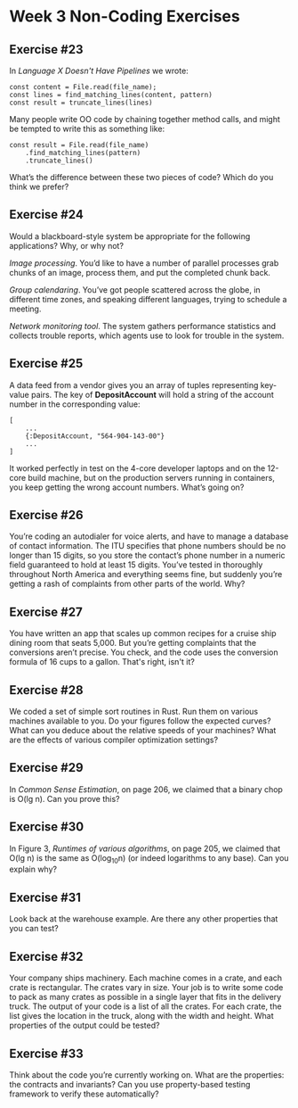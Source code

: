 # Week 3 Non-Coding Exercises

## Exercise #23

In _Language X Doesn't Have Pipelines_ we wrote:

```
const content = File.read(file_name);
const lines = find_matching_lines(content, pattern)
const result = truncate_lines(lines)
```

Many people write OO code by chaining together method calls, and might be tempted to write this as something like:

```
const result = File.read(file_name)
    .find_matching_lines(pattern)
    .truncate_lines()
```

What’s the difference between these two pieces of code? Which do you think we prefer?

## Exercise #24

Would a blackboard-style system be appropriate for the following applications? Why, or why not?

_Image processing_. You’d like to have a number of parallel processes grab chunks of an image, process them, and put the 
completed chunk back.

_Group calendaring_. You’ve got people scattered across the globe, in different time zones, and speaking different 
languages, trying to schedule a meeting.

_Network monitoring tool_. The system gathers performance statistics and collects trouble reports, which agents use to 
look for trouble in the system.

## Exercise #25

A data feed from a vendor gives you an array of tuples representing key-value pairs. The key of **DepositAccount** will hold 
a string of the account number in the corresponding value:

```
[
    ...
    {:DepositAccount, "564-904-143-00"}
    ...
]
```

It worked perfectly in test on the 4-core developer laptops and on the 12-core build machine, but on the production 
servers running in containers, you keep getting the wrong account numbers. What’s going on?

## Exercise #26


You’re coding an autodialer for voice alerts, and have to manage a database of contact information. The ITU specifies 
that phone numbers should be no longer than 15 digits, so you store the contact’s phone number in a numeric field 
guaranteed to hold at least 15 digits. You’ve tested in thoroughly throughout North America and everything seems fine, 
but suddenly you’re getting a rash of complaints from other parts of the world. Why?

## Exercise #27

You have written an app that scales up common recipes for a cruise ship dining room that seats 5,000. But you’re getting 
complaints that the conversions aren’t precise. You check, and the code uses the conversion formula of 16 cups to a gallon.
That's right, isn't it?

## Exercise #28

We coded a set of simple sort routines in Rust. Run them on various machines available to you. Do your figures 
follow the expected curves? What can you deduce about the relative speeds of your machines? What are the effects of 
various compiler optimization settings?

## Exercise #29

In _Common Sense Estimation_, on page 206, we claimed that a binary chop is O(lg n). Can you prove this?

## Exercise #30

In Figure 3, _Runtimes of various algorithms_, on page 205, we claimed that O(lg n) is the same as O(log<sub>10</sub>n) 
(or indeed logarithms to any base). Can you explain why?

## Exercise #31

Look back at the warehouse example. Are there any other properties that you can test?

## Exercise #32

Your company ships machinery. Each machine comes in a crate, and each crate is rectangular. The crates vary in size. 
Your job is to write some code to pack as many crates as possible in a single layer that fits in the delivery truck. 
The output of your code is a list of all the crates. For each crate, the list gives the location in the truck, along 
with the width and height. What properties of the output could be tested?

## Exercise #33

Think about the code you’re currently working on. What are the properties: the contracts and invariants? Can you use 
property-based testing framework to verify these automatically?

